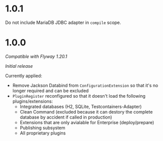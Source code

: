 # 1.0.1
Do not include MariaDB JDBC adapter in ``compile`` scope.

# 1.0.0
_Compatible with Flyway 1.20.1_

_Initial release_

Currently applied:
* Remove Jackson Databind from ``ConfigurationExtension`` so that it's no longer required and can be excluded
* ``PluginRegister`` reconfigured so that it doesn't load the following plugins/extensions:
  * Integrated databases (H2, SQLite, Testcontainers-Adapter)
  * Clean Command (excluded because it can destory the complete database by accident if called in production)
  * Extensions that are only avialable for Enterprise (deploy/prepare)
  * Publishing subsystem
  * All proprietary plugins
